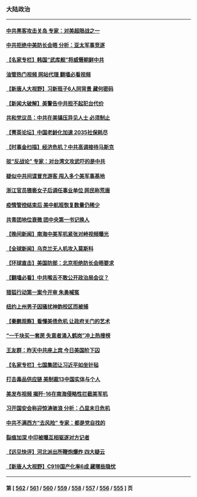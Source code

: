 ### 大陆政治
---
#### [中共黑客攻击关岛 专家：对美超限战之一](../../pages/ncid277/n14007253.md?06010845) 
#### [中共拒绝中美防长会晤 分析：亚太军事竞逐](../../pages/ncid277/n14007609.md?06010845) 
#### [【名家专栏】韩国“武库舰”将威慑朝鲜中共](../../pages/ncid277/n14007369.md?06010845) 
#### [油管热门视频 网站代理 翻墙必看视频](http://138.2.39.72:81/youtube.html?epic-marker?06010845)
#### [【新唐人大视野】习新班子6人同背景 藏何密码](../../pages/ncid277/n14007588.md?06010845) 
#### [【新闻大破解】美警告中共担不起犯台代价](../../pages/ncid277/n14007516.md?06010845) 
#### [共和党议员：中共在美镇压异见人士 必须制止](../../pages/ncid277/n14007518.md?06010845) 
#### [【菁英论坛】中国老龄化加速 2035社保耗尽](../../pages/ncid277/n14007495.md?06010845) 
#### [【时事金扫描】经济危机？中共高调接待马斯克](../../pages/ncid277/n14007488.md?06010845) 
#### [驳“反战论” 专家：对台湾文攻武吓的是中共](../../pages/ncid277/n14007238.md?06010845) 
#### [疑似中共间谍冒充游客 闯入多个美军事基地](../../pages/ncid277/n14007427.md?06010845) 
#### [浙江官员猥亵女子后调任事业单位 网民称荒唐](../../pages/ncid277/n14007258.md?06010845) 
#### [疫情管控结束后 美中航班恢复数量仍稀少](../../pages/ncid277/n14007255.md?06010845) 
#### [共青团地位衰微 团中央第一书记换人](../../pages/ncid277/n14007132.md?06010845) 
#### [【晚间新闻】南海中美军机紧张对峙视频曝光](../../pages/ncid277/n14007215.md?06010845) 
#### [【全球新闻】乌克兰无人机攻入莫斯科](../../pages/ncid277/n14007216.md?06010845) 
#### [【环球直击】美国防部：北京拒绝防长会晤要求](../../pages/ncid277/n14006865.md?06010845) 
#### [【翻墙必看】中共喉舌不敢公开政治局会议？](../../pages/ncid277/n14007109.md?06010845) 
#### [猎狐行动第一案今开审 朱勇喊冤](../../pages/ncid277/n14007095.md?06010845) 
#### [纽约上州男子因骚扰神韵校区而被捕](../../pages/ncid277/n14006970.md?06010845) 
#### [【秦鹏观察】看懂美债危机 让政府关门的艺术](../../pages/ncid277/n14006955.md?06010845) 
#### [“一千块买一套房 失意者涌入鹤岗”冲上热搜榜](../../pages/ncid277/n14006648.md?06010845) 
#### [王友群：昨天中共座上宾 今日美国阶下囚](../../pages/ncid277/n14006884.md?06010845) 
#### [【名家专栏】七国集团让习近平如坐针毡](../../pages/ncid277/n14006699.md?06010845) 
#### [打击毒品供应链 美制裁13中国实体与个人](../../pages/ncid277/n14006915.md?06010845) 
#### [美发布视频 揭歼-16在南海侵略性拦截美军机](../../pages/ncid277/n14006894.md?06010845) 
#### [习开国安会称迎惊涛骇浪 分析：凸显末日危机](../../pages/ncid277/n14006840.md?06010845) 
#### [中共不满西方“去风险” 专家：都是党自找的](../../pages/ncid277/n14006877.md?06010845) 
#### [裂痕加深 中印被曝互相驱逐对方记者](../../pages/ncid277/n14006880.md?06010845) 
#### [【远见快评】河北派出所鞭炮爆炸 四大疑云](../../pages/ncid277/n14006729.md?06010845) 
#### [【新唐人大视野】C919国产化率6成 藏哪些隐忧](../../pages/ncid277/n14006849.md?06010845) 

---
#### 第 [ [562](./562.md?06010845) / [561](./561.md?06010845) / [560](./560.md?06010845) / [559](./559.md?06010845) / [558](./558.md?06010845) / [557](./557.md?06010845) / [556](./556.md?06010845) / [555](./555.md?06010845) ] 页
